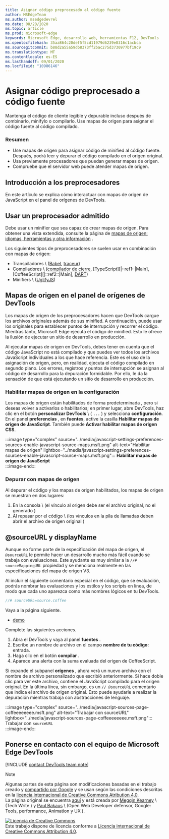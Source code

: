 ```yaml
---
title: Asignar código preprocesado al código fuente
author: MSEdgeTeam
ms.author: msedgedevrel
ms.date: 08/28/2020
ms.topic: article
ms.prod: microsoft-edge
keywords: Microsoft Edge, desarrollo web, herramientas F12, DevTools
ms.openlocfilehash: 35aa864c20def5f5cd11979d6239e8316c1acbca
ms.sourcegitcommit: b88d2a55a59db8373ff2bac275d3730977bf19c9
ms.translationtype: MT
ms.contentlocale: es-ES
ms.lasthandoff: 09/01/2020
ms.locfileid: "10986146"
---
```

<!-- Copyright Meggin Kearney and Paul Bakaus

   Licensed under the Apache License, Version 2.0 (the "License");
   you may not use this file except in compliance with the License.
   You may obtain a copy of the License at

       https://www.apache.org/licenses/LICENSE-2.0

   Unless required by applicable law or agreed to in writing, software
   distributed under the License is distributed on an "AS IS" BASIS,
   WITHOUT WARRANTIES OR CONDITIONS OF ANY KIND, either express or implied.
   See the License for the specific language governing permissions and
   limitations under the License.  -->  

# Asignar código preprocesado a código fuente  

Mantenga el código de cliente legible y depurable incluso después de combinarlo, minifylo o compilarlo.  Use mapas de origen para asignar el código fuente al código compilado.  

### Resumen  

*   Use mapas de origen para asignar código de minified al código fuente. Después, podrá leer y depurar el código compilado en el origen original.  
*   Usa previamente procesadores que puedan generar mapas de origen.  
*   Compruebe que el servidor web puede atender mapas de origen.  
    
<!--todo: add link to preprocessors capable of producing Source Maps when section is available -->  
<!--[]: /web/tools/setup/setup-preprocessors?#supported_preprocessors ""  -->  

## Introducción a los preprocesadores  

En este artículo se explica cómo interactuar con mapas de origen de JavaScript en el panel de orígenes de DevTools.  <!--For a first overview of what preprocessors are, how each may help, and how Source Maps work; see Set Up CSS & JS Preprocessors.  -->  

<!--todo: add link to Set Up CSS & JS Preprocessors when section is available -->  
<!--[]: /web/tools/setup/setup-preprocessors#debugging-and-editing-preprocessed-content ""  -->  

## Usar un preprocesador admitido  

Debe usar un minifier que sea capaz de crear mapas de origen.  <!--For the most popular options, see the preprocessor support section.  -->  Para obtener una vista extendida, consulte la página de [mapas de origen: idiomas, herramientas y otra información][GitHubWikiSourceMapsLanguagesTools] .  

<!--todo: add link to see the preprocessor support section when section is available -->  
<!--[]: /web/tools/setup/setup-preprocessors?#supported_preprocessors ""  -->  

Los siguientes tipos de preprocesadores se suelen usar en combinación con mapas de origen:  

*   Transpiladores \ ([Babel][BabelJS], [traceur][GitHubWikiGoogleTraceurCompiler]\)  
*   Compiladores \ ([compilador de cierre][GitHubGoogleClosureCompiler], [TypeScript][|::ref1::|Main], [CoffeeScript][|::ref2::|Main], [DART][DartMain]\)  
*   Minifiers \ ([UglifyJS][GitHubMishooUglifyJS]\)  
    
## Mapas de origen en el panel de orígenes de DevTools  

Los mapas de origen de los preprocesadores hacen que DevTools cargue los archivos originales además de sus minified.  A continuación, puede usar los originales para establecer puntos de interrupción y recorrer el código.  Mientras tanto, Microsoft Edge ejecuta el código de minified. Esto le ofrece la ilusión de ejecutar un sitio de desarrollo en producción.  

Al ejecutar mapas de origen en DevTools, debes tener en cuenta que el código JavaScript no está compilado y que puedes ver todos los archivos JavaScript individuales a los que hace referencia.  Este es el uso de la asignación de origen, pero, en realidad, ejecuta el código compilado en segundo plano.  Los errores, registros y puntos de interrupción se asignan al código de desarrollo para la depuración formidable.  Por ello, le da la sensación de que está ejecutando un sitio de desarrollo en producción.  

### Habilitar mapas de origen en la configuración  

Los mapas de origen están habilitados de forma predeterminada <!--\(as of Microsoft Edge 39\)-->, pero si deseas volver a activarlos o habilitarlos; en primer lugar, abre DevTools, haz clic en el botón **personalizar DevTools** \ ( `...` \) y selecciona **configuración**.  En el panel **preferencias** , en **fuentes**, active la casilla **Habilitar mapas de origen de JavaScript**.  También puede **Activar habilitar mapas de origen CSS**.  

:::image type="complex" source="../media/javascript-settings-preferences-sources-enable-javascript-source-maps.msft.png" alt-text="Habilitar mapas de origen" lightbox="../media/javascript-settings-preferences-sources-enable-javascript-source-maps.msft.png":::
   **Habilitar mapas de origen de JavaScript**  
:::image-end:::  

### Depurar con mapas de origen  

Al depurar el código y los mapas de origen habilitados, los mapas de origen se muestran en dos lugares:  

1.  En la consola \ (el vínculo al origen debe ser el archivo original, no el generado \)  
1.  Al repasar por el código \ (los vínculos en la pila de llamadas deben abrir el archivo de origen original \)  
    
<!--todo: add link to debugging your code when section is available -->  
<!--[DebugBreakpointsStepCode]: ../debug/breakpoints/step-code.md ""  -->  

## @sourceURL y displayName  

Aunque no forme parte de la especificación del mapa de origen, el `@sourceURL` le permite hacer un desarrollo mucho más fácil cuando se trabaja con evaluaciones.  Este ayudante es muy similar a la `//# sourceMappingURL` propiedad y se menciona realmente en las especificaciones del mapa de origen V3.  

Al incluir el siguiente comentario especial en el código, que se evaluación, podrás nombrar las evaluaciones y los estilos y los scripts en línea, de modo que cada uno aparezca como más nombres lógicos en tu DevTools.  

```javascript
//# sourceURL=source.coffee
```  

Vaya a la página siguiente.  

*   [demo][CssNinjaDemoSourceMapping]

Complete las siguientes acciones.  

1.  Abra el DevTools y vaya al panel **fuentes** .  
1.  Escribe un nombre de archivo en el campo **nombre de tu código:** entrada.  
1.  Haga clic en el botón **compilar** .  
1.  Aparece una alerta con la suma evaluada del origen de CoffeeScript.  
    
Si expande el subpanel **orígenes** , ahora verá un nuevo archivo con el nombre de archivo personalizado que escribió anteriormente.  Si hace doble clic para ver este archivo, contiene el JavaScript compilado para el origen original.  En la última línea, sin embargo, es un `// @sourceURL` comentario que indica el archivo de origen original.  Esto puede ayudarle a realizar la depuración mientras trabaja con abstracciones de lenguaje.  

:::image type="complex" source="../media/javascript-sources-page-coffeeeeeeee.msft.png" alt-text="Trabajar con sourceURL" lightbox="../media/javascript-sources-page-coffeeeeeeee.msft.png":::
   Trabajar con `sourceURL`  
:::image-end:::  

## Ponerse en contacto con el equipo de Microsoft Edge DevTools

[!INCLUDE [contact DevTools team note](../includes/contact-devtools-team-note.md)]  

<!-- links -->  

[BabelJS]: https://babeljs.io "Babel es un compilador de JavaScript"  

[CoffeeScriptMain]: https://coffeescript.org "CoffeeScript"  

[CssNinjaDemoSourceMapping]: https://www.thecssninja.com/demo/source_mapping/compile.html "Un ejemplo sencillo de nombre de evaluación de//# sourceURL"  

[DartMain]: https://www.dartlang.org "Lenguaje de programación DART"  

[GitHubGoogleClosureCompiler]: https://github.com/google/closure-compiler "Google/cierre-compilador | GitHub"  

[GitHubMishooUglifyJS]: https://github.com/mishoo/UglifyJS "mishoo/UglifyJS | GitHub"  

[GitHubWikiSourceMapsLanguagesTools]: https://github.com/ryanseddon/source-map/wiki/Source-maps:-languages,-tools-and-other-info "Mapas de origen: idiomas, herramientas y otra información | Wiki de GitHub"  

[GitHubWikiGoogleTraceurCompiler]: https://github.com/google/traceur-compiler/wiki/Getting-Started "Introducción-Google/traceur-Compiler | Wiki de GitHub"  

[TypeScriptMain]: https://www.typescriptlang.org "TypeScript"  

> [!NOTE]
> Algunas partes de esta página son modificaciones basadas en el trabajo creado y [compartido por Google][GoogleSitePolicies] y se usan según las condiciones descritas en la [licencia internacional de Creative Commons Atribution 4,0][CCA4IL].  
> La página original se encuentra [aquí](https://developers.google.com/web/tools/chrome-devtools/javascript/source-maps) y está creada por [Meggin Kearney][MegginKearney] \ (Tech Write \) y [Paul Bakaus][PaulBakaus] \ (Open Web Developer defensor, Google: Tools, performance, Animation y UX \).  

[![Licencia de Creative Commons][CCby4Image]][CCA4IL]  
Este trabajo dispone de licencia conforme a [Licencia internacional de Creative Commons Attribution 4.0][CCA4IL].  

[CCA4IL]: https://creativecommons.org/licenses/by/4.0  
[CCby4Image]: https://i.creativecommons.org/l/by/4.0/88x31.png  
[GoogleSitePolicies]: https://developers.google.com/terms/site-policies  
[KayceBasques]: https://developers.google.com/web/resources/contributors/kaycebasques  
[MegginKearney]: https://developers.google.com/web/resources/contributors/megginkearney  
[PaulBakaus]: https://developers.google.com/web/resources/contributors/pbakaus  
